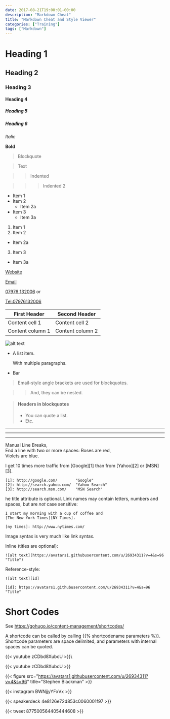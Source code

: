 ```yaml
---
date: 2017-08-21T19:00:01-00:00
description: "Markdown Cheat"
title: "Markdown Cheat and Style Viewer"
categories: ["Training"]
tags: ["Markdown"]
---
```


# Heading 1

## Heading 2

### Heading 3

#### Heading 4

##### Heading 5

##### Heading 6

*Italic*

**Bold**

> Blockquote

> Text

> > Indented

> > > Indented 2

* Item 1
* Item 2
  * Item 2a
* Item 3
  * Item 3a

1. Item 1
2. Item 2
  * Item 2a
3. Item 3
  * Item 3a

[Website](http://northoftynelpc.com)

[Email](Mailto:lpc@northoftynelpc.com)

[07976 132006](Tel:07976132006) or

<Tel:07976132006>

First Header | Second Header
------------ | -------------
Content cell 1 | Content cell 2
Content column 1 | Content column 2

![alt text](https://avatars1.githubusercontent.com/u/26934311?v=4&s=96)

*   A list item.

    With multiple paragraphs.

*   Bar

> Email-style angle brackets
> are used for blockquotes.

> > And, they can be nested.

> #### Headers in blockquotes
> 
> * You can quote a list.
> * Etc.

---

* * *

- - - - 

Manual Line Breaks,  
End a line with two or more spaces:
Roses are red,   
Violets are blue.

I get 10 times more traffic from [Google][1] than from
    [Yahoo][2] or [MSN][3].

    [1]: http://google.com/        "Google"
    [2]: http://search.yahoo.com/  "Yahoo Search"
    [3]: http://search.msn.com/    "MSN Search"

he title attribute is optional. Link names may contain letters,
numbers and spaces, but are *not* case sensitive:

    I start my morning with a cup of coffee and
    [The New York Times][NY Times].

    [ny times]: http://www.nytimes.com/

Image syntax is very much like link syntax.

Inline (titles are optional):

    ![alt text](https://avatars1.githubusercontent.com/u/26934311?v=4&s=96 "Title")

Reference-style:

    ![alt text][id]

    [id]: https://avatars1.githubusercontent.com/u/26934311?v=4&s=96 "Title"


# Short Codes

See https://gohugo.io/content-management/shortcodes/

A shortcode can be called by calling {{% shortcodename parameters %}}. Shortcode parameters are space delimited, and parameters with internal spaces can be quoted.

\{{< youtube zCDbd8XubcU >}}\

{{< youtube zCDbd8XubcU >}}

{{< figure src="https://avatars1.githubusercontent.com/u/26934311?v=4&s=96" title="Stephen Blackman" >}}

{{< instagram BWNjjyYFxVx >}}

{{< speakerdeck 4e8126e72d853c0060001f97 >}}

{{< tweet 877500564405444608 >}}


